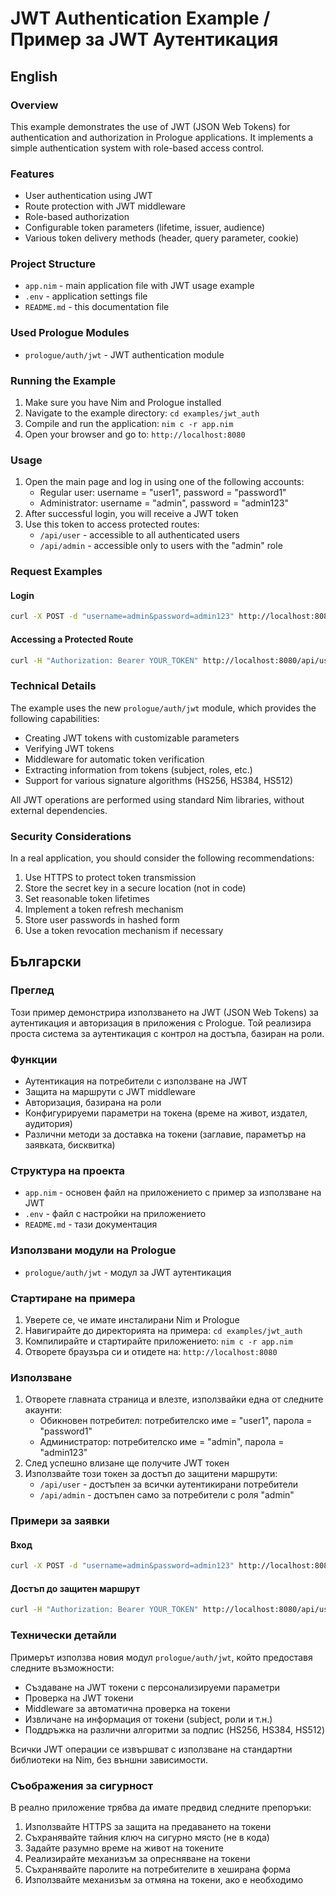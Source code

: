 # JWT Authentication Example / Пример за JWT Аутентикация

## English

### Overview

This example demonstrates the use of JWT (JSON Web Tokens) for authentication and authorization in Prologue applications. It implements a simple authentication system with role-based access control.

### Features

- User authentication using JWT
- Route protection with JWT middleware
- Role-based authorization
- Configurable token parameters (lifetime, issuer, audience)
- Various token delivery methods (header, query parameter, cookie)

### Project Structure

- `app.nim` - main application file with JWT usage example
- `.env` - application settings file
- `README.md` - this documentation file

### Used Prologue Modules

- `prologue/auth/jwt` - JWT authentication module

### Running the Example

1. Make sure you have Nim and Prologue installed
2. Navigate to the example directory: `cd examples/jwt_auth`
3. Compile and run the application: `nim c -r app.nim`
4. Open your browser and go to: `http://localhost:8080`

### Usage

1. Open the main page and log in using one of the following accounts:
   - Regular user: username = "user1", password = "password1"
   - Administrator: username = "admin", password = "admin123"
2. After successful login, you will receive a JWT token
3. Use this token to access protected routes:
   - `/api/user` - accessible to all authenticated users
   - `/api/admin` - accessible only to users with the "admin" role

### Request Examples

#### Login

```bash
curl -X POST -d "username=admin&password=admin123" http://localhost:8080/login
```

#### Accessing a Protected Route

```bash
curl -H "Authorization: Bearer YOUR_TOKEN" http://localhost:8080/api/user
```

### Technical Details

The example uses the new `prologue/auth/jwt` module, which provides the following capabilities:

- Creating JWT tokens with customizable parameters
- Verifying JWT tokens
- Middleware for automatic token verification
- Extracting information from tokens (subject, roles, etc.)
- Support for various signature algorithms (HS256, HS384, HS512)

All JWT operations are performed using standard Nim libraries, without external dependencies.

### Security Considerations

In a real application, you should consider the following recommendations:

1. Use HTTPS to protect token transmission
2. Store the secret key in a secure location (not in code)
3. Set reasonable token lifetimes
4. Implement a token refresh mechanism
5. Store user passwords in hashed form
6. Use a token revocation mechanism if necessary

## Български

### Преглед

Този пример демонстрира използването на JWT (JSON Web Tokens) за аутентикация и авторизация в приложения с Prologue. Той реализира проста система за аутентикация с контрол на достъпа, базиран на роли.

### Функции

- Аутентикация на потребители с използване на JWT
- Защита на маршрути с JWT middleware
- Авторизация, базирана на роли
- Конфигурируеми параметри на токена (време на живот, издател, аудитория)
- Различни методи за доставка на токени (заглавие, параметър на заявката, бисквитка)

### Структура на проекта

- `app.nim` - основен файл на приложението с пример за използване на JWT
- `.env` - файл с настройки на приложението
- `README.md` - тази документация

### Използвани модули на Prologue

- `prologue/auth/jwt` - модул за JWT аутентикация

### Стартиране на примера

1. Уверете се, че имате инсталирани Nim и Prologue
2. Навигирайте до директорията на примера: `cd examples/jwt_auth`
3. Компилирайте и стартирайте приложението: `nim c -r app.nim`
4. Отворете браузъра си и отидете на: `http://localhost:8080`

### Използване

1. Отворете главната страница и влезте, използвайки една от следните акаунти:
   - Обикновен потребител: потребителско име = "user1", парола = "password1"
   - Администратор: потребителско име = "admin", парола = "admin123"
2. След успешно влизане ще получите JWT токен
3. Използвайте този токен за достъп до защитени маршрути:
   - `/api/user` - достъпен за всички аутентикирани потребители
   - `/api/admin` - достъпен само за потребители с роля "admin"

### Примери за заявки

#### Вход

```bash
curl -X POST -d "username=admin&password=admin123" http://localhost:8080/login
```

#### Достъп до защитен маршрут

```bash
curl -H "Authorization: Bearer YOUR_TOKEN" http://localhost:8080/api/user
```

### Технически детайли

Примерът използва новия модул `prologue/auth/jwt`, който предоставя следните възможности:

- Създаване на JWT токени с персонализируеми параметри
- Проверка на JWT токени
- Middleware за автоматична проверка на токени
- Извличане на информация от токени (subject, роли и т.н.)
- Поддръжка на различни алгоритми за подпис (HS256, HS384, HS512)

Всички JWT операции се извършват с използване на стандартни библиотеки на Nim, без външни зависимости.

### Съображения за сигурност

В реално приложение трябва да имате предвид следните препоръки:

1. Използвайте HTTPS за защита на предаването на токени
2. Съхранявайте тайния ключ на сигурно място (не в кода)
3. Задайте разумно време на живот на токените
4. Реализирайте механизъм за опресняване на токени
5. Съхранявайте паролите на потребителите в хеширана форма
6. Използвайте механизъм за отмяна на токени, ако е необходимо